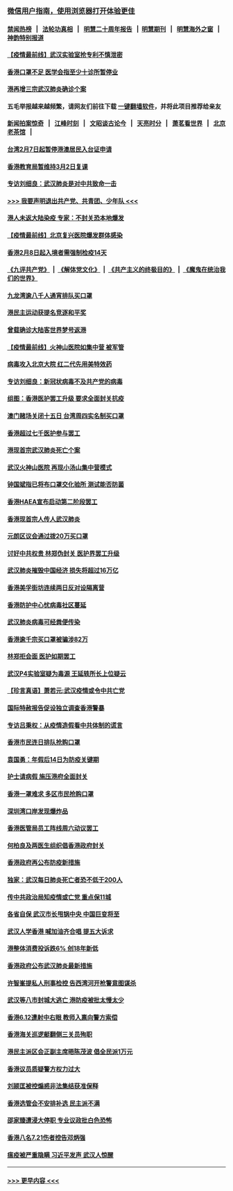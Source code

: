 ### [微信用户指南，使用浏览器打开体验更佳](https://github.com/gfw-breaker/banned-news1/blob/master/indexes/wechat-guide.md?t=0)
#### [禁闻热榜](热点新闻.md?t=0)  &nbsp;&nbsp;|&nbsp;&nbsp; [法轮功真相](https://github.com/gfw-breaker/truth/blob/master/README.md?t=0) &nbsp;&nbsp;|&nbsp;&nbsp; [明慧二十周年报告](https://github.com/gfw-breaker/mh-reports/blob/master/README.md?t=0) &nbsp;&nbsp;|&nbsp;&nbsp;[明慧期刊](https://github.com/gfw-breaker/mh-qikan) &nbsp;&nbsp;|&nbsp;&nbsp; [明慧海外之窗](https://github.com/gfw-breaker/mh-news/blob/master/README.md?t=0) &nbsp;&nbsp;|&nbsp;&nbsp; [神韵特别报道](https://github.com/gfw-breaker/mh-news/blob/master/shenyun.md?t=0)
#### [【疫情最前线】武汉实验室抢专利不慎泄密](../pages/nsc415/n11850310.md?t=02071711) 
#### [香港口罩不足 医学会指至少十诊所暂停业](../pages/nsc415/n11850301.md?t=02071711) 
#### [港再增三宗武汉肺炎确诊个案](../pages/nsc415/n11850328.md?t=02071711) 
#### 五毛举报越来越频繁，请网友们前往下载 [一键翻墙软件](https://github.com/gfw-breaker/ssr-accounts)，并将此项目推荐给亲友
#### [新闻拍案惊奇](https://github.com/gfw-breaker/banned-news1/blob/master/pages/link4.md) &nbsp;&nbsp;|&nbsp;&nbsp; [江峰时刻](https://github.com/gfw-breaker/banned-news1/blob/master/pages/link4.md) &nbsp;&nbsp;|&nbsp;&nbsp; [文昭谈古论今](https://github.com/gfw-breaker/banned-news1/blob/master/pages/link4.md) &nbsp;&nbsp;|&nbsp;&nbsp; [天亮时分](https://github.com/gfw-breaker/banned-news1/blob/master/pages/link4.md) &nbsp;&nbsp;|&nbsp;&nbsp; [萧茗看世界](https://github.com/gfw-breaker/banned-news1/blob/master/pages/link4.md) &nbsp;&nbsp;|&nbsp;&nbsp; [北京老茶馆](https://github.com/gfw-breaker/banned-news1/blob/master/pages/link4.md) &nbsp;&nbsp;|&nbsp;&nbsp; 
#### [台湾2月7日起暂停港澳居民入台证申请](../pages/nsc415/n11850304.md?t=02071711) 
#### [香港教育局暂维持3月2日复课](../pages/nsc415/n11850260.md?t=02071711) 
#### [专访刘细良：武汉肺炎是对中共致命一击](../pages/nsc415/n11849934.md?t=02071711) 
#### [>>> 我要声明退出共产党、共青团、少年队 <<<](https://github.com/begood0513/goodnews/blob/master/quit/letter.md) 
#### [港人未返大陆染疫 专家：不封关恐本地爆发](../pages/nsc415/n11848021.md?t=02071711) 
#### [【疫情最前线】北京复兴医院爆发群体感染](../pages/nsc415/n11847626.md?t=02071711) 
#### [香港2月8日起入境者需强制检疫14天](../pages/nsc415/n11847658.md?t=02071711) 
#### [《九评共产党》](https://github.com/begood0513/9ping.md/blob/master/README.md) &nbsp;|&nbsp; [《解体党文化》](../../../../jtdwh.md/blob/master/README.md)  &nbsp;|&nbsp; [《共产主义的终极目的》](../../../../gczydzjmd.md/blob/master/README.md) &nbsp;|&nbsp; [《魔鬼在统治我们的世界》](../../../../mgztzwmdsj.md/blob/master/README.md) 
#### [九龙湾逾八千人通宵排队买口罩](../pages/nsc415/n11847647.md?t=02071711) 
#### [港民主运动获提名竞逐和平奖](../pages/nsc415/n11847633.md?t=02071711) 
#### [曾载确诊大陆客世界梦号返港](../pages/nsc415/n11847608.md?t=02071711) 
#### [【疫情最前线】火神山医院如集中营 被军管](../pages/nsc415/n11847524.md?t=02071711) 
#### [病毒攻入北京大院 红二代先用美特效药](../pages/nsc415/n11847427.md?t=02071711) 
#### [专访刘细良：新冠状病毒不及共产党的病毒](../pages/nsc415/n11847164.md?t=02071711) 
#### [组图：香港医护罢工升级 要求全面封关抗疫](../pages/nsc415/n11844107.md?t=02071711) 
#### [澳门赌场关闭十五日 台湾周四实名制买口罩](../pages/nsc415/n11845083.md?t=02071711) 
#### [香港超过七千医护参与罢工](../pages/nsc415/n11845051.md?t=02071711) 
#### [港现首宗武汉肺炎死亡个案](../pages/nsc415/n11844998.md?t=02071711) 
#### [武汉火神山医院 再现小汤山集中营模式](../pages/nsc415/n11844763.md?t=02071711) 
#### [钟国斌指已将布口罩交化验所 测试能否防菌](../pages/nsc415/n11842783.md?t=02071711) 
#### [香港HAEA宣布启动第二阶段罢工](../pages/nsc415/n11842723.md?t=02071711) 
#### [香港现首宗人传人武汉肺炎](../pages/nsc415/n11842766.md?t=02071711) 
#### [元朗区议会通过拨20万买口罩](../pages/nsc415/n11842754.md?t=02071711) 
#### [讨好中共权贵 林郑伪封关 医护界罢工升级](../pages/nsc415/n11842359.md?t=02071711) 
#### [武汉肺炎摧毁中国经济 损失将超过16万亿](../pages/nsc415/n11839723.md?t=02071711) 
#### [香港美孚街坊连续两日反对设隔离营](../pages/nsc415/n11839962.md?t=02071711) 
#### [香港防护中心忧病毒社区蔓延](../pages/nsc415/n11839933.md?t=02071711) 
#### [武汉肺炎病毒可经粪便传染](../pages/nsc415/n11839939.md?t=02071711) 
#### [香港逾千宗买口罩被骗涉82万](../pages/nsc415/n11839914.md?t=02071711) 
#### [林郑拒会面 医护如期罢工](../pages/nsc415/n11839892.md?t=02071711) 
#### [武汉P4实验室疑为毒源 王延轶所长上位疑云](../pages/nsc415/n11835543.md?t=02071711) 
#### [【珍言真语】萧若元:武汉疫情或令中共亡党](../pages/nsc415/n11829394.md?t=02071711) 
#### [国际特赦报告促设独立调查香港警暴](../pages/nsc415/n11833845.md?t=02071711) 
#### [专访吕秉权：从疫情造假看中共体制的谎言](../pages/nsc415/n11833813.md?t=02071711) 
#### [香港市民连日排队抢购口罩](../pages/nsc415/n11833794.md?t=02071711) 
#### [袁国勇：年假后14日为防疫关键期](../pages/nsc415/n11831088.md?t=02071711) 
#### [护士请病假 施压港府全面封关](../pages/nsc415/n11831030.md?t=02071711) 
#### [香港一罩难求 多区市民抢购口罩](../pages/nsc415/n11831002.md?t=02071711) 
#### [深圳湾口岸发现爆炸品](../pages/nsc415/n11828802.md?t=02071711) 
#### [香港医管局员工阵线周六动议罢工](../pages/nsc415/n11828762.md?t=02071711) 
#### [何柏良及两医生组织倡香港政府封关](../pages/nsc415/n11828749.md?t=02071711) 
#### [香港政府再公布防疫新措施](../pages/nsc415/n11828716.md?t=02071711) 
#### [独家：武汉每日肺炎死亡者恐不低于200人](../pages/nsc415/n11828240.md?t=02071711) 
#### [传中共政治局知疫情或亡党 重点保11城](../pages/nsc415/n11828145.md?t=02071711) 
#### [各省自保 武汉市长甩锅中央 中国巨变将至](../pages/nsc415/n11828021.md?t=02071711) 
#### [武汉人学香港 喊加油齐合唱 提五大诉求](../pages/nsc415/n11827046.md?t=02071711) 
#### [港整体消费投诉跌6% 创18年新低](../pages/nsc415/n11817280.md?t=02071711) 
#### [香港政府公布武汉肺炎最新措施](../pages/nsc415/n11817152.md?t=02071711) 
#### [许智峯提私人刑事检控 告西湾河开枪警意图谋杀](../pages/nsc415/n11817132.md?t=02071711) 
#### [武汉等八市封城大逃亡 港防疫被批太慢太少](../pages/nsc415/n11817058.md?t=02071711) 
#### [香港6.12遭射中右眼 教师入禀向警方索偿](../pages/nsc415/n11814678.md?t=02071711) 
#### [香港海关巡逻艇翻侧三关员殉职](../pages/nsc415/n11814604.md?t=02071711) 
#### [港民主派区会正副主席晤陈茂波 倡全民派1万元](../pages/nsc415/n11814582.md?t=02071711) 
#### [香港议员质疑警方权力过大](../pages/nsc415/n11814560.md?t=02071711) 
#### [刘颕匡被控煽惑非法集结获准保释](../pages/nsc415/n11811727.md?t=02071711) 
#### [香港选管会不安排补选 民主派不满](../pages/nsc415/n11811691.md?t=02071711) 
#### [邵家臻遭浸大停职 专业议政批白色恐怖](../pages/nsc415/n11811670.md?t=02071711) 
#### [香港八名7.21伤者控告邓炳强](../pages/nsc415/n11811623.md?t=02071711) 
#### [瘟疫被严重隐瞒 习近平发声 武汉人惊醒](../pages/nsc415/n11811186.md?t=02071711) 

----
#### [ >>> 更早内容 <<< ](../indexes/nsc415-earlier.md)
